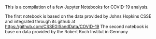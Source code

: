 This is a compilation of a few Jupyter Notebooks for COVID-19 analysis.

The first notebook is based on the data provided by Johns Hopkins CSSE and integrated through its github at https://github.com/CSSEGISandData/COVID-19
The second notebook is base on data provided by the Robert Koch Institut in Germany
